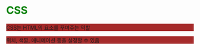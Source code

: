 # CSS
CSS는 HTML의 요소를 꾸며주는 역할

위치, 색깔, 애니메이션 등을 설정할 수 있음

<style>을 사용하거나 css 파일로 작성하여 <link>를 이용해 연동

#### 와일드카드 사용법
```html
<style>
* {color: red;}
h1 {color: green;}
p {background-color: brown;}
</style>
```